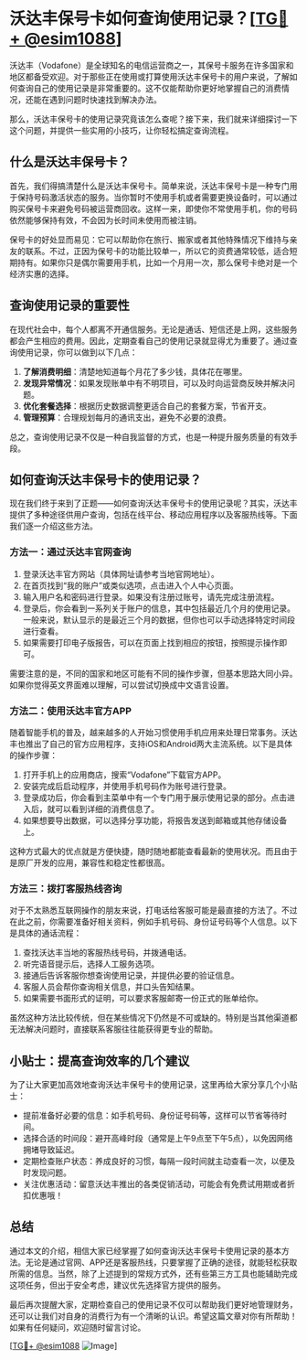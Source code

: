 # 沃达丰保号卡如何查询使用记录？[[TG💪+ @esim1088](https://t.me/s/esim1088)]

沃达丰（Vodafone）是全球知名的电信运营商之一，其保号卡服务在许多国家和地区都备受欢迎。对于那些正在使用或打算使用沃达丰保号卡的用户来说，了解如何查询自己的使用记录是非常重要的。这不仅能帮助你更好地掌握自己的消费情况，还能在遇到问题时快速找到解决办法。

那么，沃达丰保号卡的使用记录究竟该怎么查呢？接下来，我们就来详细探讨一下这个问题，并提供一些实用的小技巧，让你轻松搞定查询流程。

## 什么是沃达丰保号卡？

首先，我们得搞清楚什么是沃达丰保号卡。简单来说，沃达丰保号卡是一种专门用于保持号码激活状态的服务。当你暂时不使用手机或者需要更换设备时，可以通过购买保号卡来避免号码被运营商回收。这样一来，即使你不常使用手机，你的号码依然能够保持有效，不会因为长时间未使用而被注销。

保号卡的好处显而易见：它可以帮助你在旅行、搬家或者其他特殊情况下维持与亲友的联系。不过，正因为保号卡的功能比较单一，所以它的资费通常较低，适合短期持有。如果你只是偶尔需要用手机，比如一个月用一次，那么保号卡绝对是一个经济实惠的选择。

## 查询使用记录的重要性

在现代社会中，每个人都离不开通信服务。无论是通话、短信还是上网，这些服务都会产生相应的费用。因此，定期查看自己的使用记录就显得尤为重要了。通过查询使用记录，你可以做到以下几点：

1. **了解消费明细**：清楚地知道每个月花了多少钱，具体花在哪里。
2. **发现异常情况**：如果发现账单中有不明项目，可以及时向运营商反映并解决问题。
3. **优化套餐选择**：根据历史数据调整更适合自己的套餐方案，节省开支。
4. **管理预算**：合理规划每月的通讯支出，避免不必要的浪费。

总之，查询使用记录不仅是一种自我监督的方式，也是一种提升服务质量的有效手段。

## 如何查询沃达丰保号卡的使用记录？

现在我们终于来到了正题——如何查询沃达丰保号卡的使用记录呢？其实，沃达丰提供了多种途径供用户查询，包括在线平台、移动应用程序以及客服热线等。下面我们逐一介绍这些方法。

### 方法一：通过沃达丰官网查询

1. 登录沃达丰官方网站（具体网址请参考当地官网地址）。
2. 在首页找到“我的账户”或类似选项，点击进入个人中心页面。
3. 输入用户名和密码进行登录。如果没有注册过账号，请先完成注册流程。
4. 登录后，你会看到一系列关于账户的信息，其中包括最近几个月的使用记录。一般来说，默认显示的是最近三个月的数据，但你也可以手动选择特定时间段进行查看。
5. 如果需要打印电子版报告，可以在页面上找到相应的按钮，按照提示操作即可。

需要注意的是，不同的国家和地区可能有不同的操作步骤，但基本思路大同小异。如果你觉得英文界面难以理解，可以尝试切换成中文语言设置。

### 方法二：使用沃达丰官方APP

随着智能手机的普及，越来越多的人开始习惯使用手机应用来处理日常事务。沃达丰也推出了自己的官方应用程序，支持iOS和Android两大主流系统。以下是具体的操作步骤：

1. 打开手机上的应用商店，搜索“Vodafone”下载官方APP。
2. 安装完成后启动程序，并使用手机号码作为账号进行登录。
3. 登录成功后，你会看到主菜单中有一个专门用于展示使用记录的部分。点击进入后，就可以看到详细的消费信息了。
4. 如果想要导出数据，可以选择分享功能，将报告发送到邮箱或其他存储设备上。

这种方式最大的优点就是方便快捷，随时随地都能查看最新的使用状况。而且由于是原厂开发的应用，兼容性和稳定性都很高。

### 方法三：拨打客服热线咨询

对于不太熟悉互联网操作的朋友来说，打电话给客服可能是最直接的方法了。不过在此之前，你需要准备好相关资料，例如手机号码、身份证号码等个人信息。以下是具体的通话流程：

1. 查找沃达丰当地的客服热线号码，并拨通电话。
2. 听完语音提示后，选择人工服务选项。
3. 接通后告诉客服你想查询使用记录，并提供必要的验证信息。
4. 客服人员会帮你查询相关信息，并口头告知结果。
5. 如果需要书面形式的证明，可以要求客服邮寄一份正式的账单给你。

虽然这种方法比较传统，但在某些情况下仍然是不可或缺的。特别是当其他渠道都无法解决问题时，直接联系客服往往能获得更专业的帮助。

## 小贴士：提高查询效率的几个建议

为了让大家更加高效地查询沃达丰保号卡的使用记录，这里再给大家分享几个小贴士：

- 提前准备好必要的信息：如手机号码、身份证号码等，这样可以节省等待时间。
- 选择合适的时间段：避开高峰时段（通常是上午9点至下午5点），以免因网络拥堵导致延迟。
- 定期检查账户状态：养成良好的习惯，每隔一段时间就主动查看一次，以便及时发现问题。
- 关注优惠活动：留意沃达丰推出的各类促销活动，可能会有免费试用期或者折扣优惠哦！

## 总结

通过本文的介绍，相信大家已经掌握了如何查询沃达丰保号卡使用记录的基本方法。无论是通过官网、APP还是客服热线，只要掌握了正确的途径，就能轻松获取所需的信息。当然，除了上述提到的常规方式外，还有些第三方工具也能辅助完成这项任务，但出于安全考虑，建议优先选择官方提供的服务。

最后再次提醒大家，定期检查自己的使用记录不仅可以帮助我们更好地管理财务，还可以让我们对自身的消费行为有一个清晰的认识。希望这篇文章对你有所帮助！如果有任何疑问，欢迎随时留言讨论。

[[TG💪+ @esim1088](https://t.me/s/esim1088) ![Image](https://i.postimg.cc/4NQfJmqS/Snipaste-2025-05-13-00-14-12.png)]